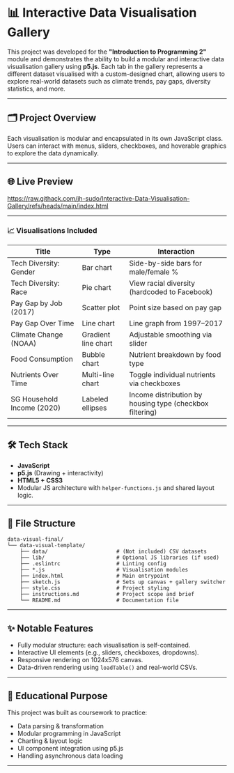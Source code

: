 
# 📊 Interactive Data Visualisation Gallery

This project was developed for the **"Introduction to Programming 2"** module and demonstrates the ability to build a modular and interactive data visualisation gallery using **p5.js**. Each tab in the gallery represents a different dataset visualised with a custom-designed chart, allowing users to explore real-world datasets such as climate trends, pay gaps, diversity statistics, and more.

---

## 🗂️ Project Overview

Each visualisation is modular and encapsulated in its own JavaScript class. Users can interact with menus, sliders, checkboxes, and hoverable graphics to explore the data dynamically.

---

## 🌐 Live Preview

https://raw.githack.com/jh-sudo/Interactive-Data-Visualisation-Gallery/refs/heads/main/index.html

---
### 📈 Visualisations Included

| Title                      | Type                  | Interaction           |
|---------------------------|-----------------------|------------------------|
| Tech Diversity: Gender    | Bar chart             | Side-by-side bars for male/female %
| Tech Diversity: Race      | Pie chart             | View racial diversity (hardcoded to Facebook)
| Pay Gap by Job (2017)     | Scatter plot          | Point size based on pay gap
| Pay Gap Over Time         | Line chart            | Line graph from 1997–2017
| Climate Change (NOAA)     | Gradient line chart   | Adjustable smoothing via slider
| Food Consumption          | Bubble chart          | Nutrient breakdown by food type
| Nutrients Over Time       | Multi-line chart      | Toggle individual nutrients via checkboxes
| SG Household Income (2020)| Labeled ellipses      | Income distribution by housing type (checkbox filtering)

---

## 🛠️ Tech Stack

- **JavaScript**
- **p5.js** (Drawing + interactivity)
- **HTML5 + CSS3**
- Modular JS architecture with `helper-functions.js` and shared layout logic.

---

## 📁 File Structure

```
data-visual-final/
└── data-visual-template/
    ├── data/                      # (Not included) CSV datasets
    ├── lib/                       # Optional JS libraries (if used)
    ├── .eslintrc                  # Linting config
    ├── *.js                       # Visualisation modules
    ├── index.html                 # Main entrypoint
    ├── sketch.js                  # Sets up canvas + gallery switcher
    ├── style.css                  # Project styling
    ├── instructions.md            # Project scope and brief
    └── README.md                  # Documentation file
```

---

## ✨ Notable Features

- Fully modular structure: each visualisation is self-contained.
- Interactive UI elements (e.g., sliders, checkboxes, dropdowns).
- Responsive rendering on 1024x576 canvas.
- Data-driven rendering using `loadTable()` and real-world CSVs.

---

## 📌 Educational Purpose

This project was built as coursework to practice:

- Data parsing & transformation
- Modular programming in JavaScript
- Charting & layout logic
- UI component integration using p5.js
- Handling asynchronous data loading

---

